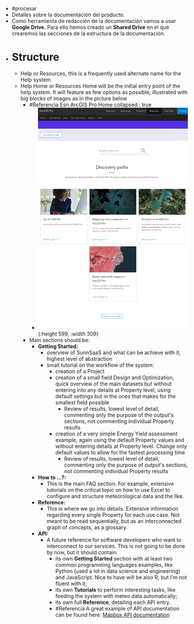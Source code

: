 - #procesar
- Detalles sobre la documentación del producto.
- Como herramienta de redacción de la documentación vamos a usar **Google Drive**. Para ello hemos creado un **Shared Drive** en el que crearemos las secciones de la estructura de la documentación.
- # Structure
	- Help or Resources, this is a frequently used alternate name for the Help system
	- Help Home or Resources Home will be the initial entry point of the help system. It will feature as few options as possible, illustrated with big blocks of images as in the picture below
		- #Referencia Esri ArcGIS Pro Home
		  collapsed:: true
			- ![esri_home.png](../assets/esri_home_1662379104023_0.png){:height 599, :width 309}
		- Main sections should be:
			- **Getting Started:**
				- overview of SunnSaaS and what can be achieve with it, highest level of abstraction
				- small tutorial on the workflow of the system:
					- creation of a Project
					- creation of a small field Design and Optimization, quick overview of the main datasets but without entering into any details at Property level, using default settings but in the ones that makes for the smallest field possible
						- Review of results, lowest level of detail, commenting only the purpose of the output's sections, not commenting individual Property results
					- creation of a very simple Energy Yield assessment example, again using the default Property values and without entering details at Property level. Change only default values to allow for the fastest processing time
						- Review of results, lowest level of detail, commenting only the purpose of output's sections, not commenting individual Property results
			- **How to ...?:**
				- This is the main FAQ section. For example, extensive tutorials on the critical topic on how to use Excel to configure and structure meteorological data and the like.
			- **Reference:**
				- This is where we go into details. Extensive information regarding every single Property for each use case. Not meant to be read sequentially, but as an interconnected graph of concepts, as a glossary.
			- **API:**
				- A future reference for software developers who want to interconnect to our services. This is not going to be done by now, but it should contain:
					- its own **Getting Started** section with at least two common programming languages examples, like Python (used a lot in data science and engineering) and JavaScript. Nice to have will be also R, but I'm not fluent with it;
					- its own **Tutorials** to perform interesting tasks, like feeding the system with meteo data automatically;
					- its own full **Reference**, detailing each API entry.
					- #Referencia A great example of API documentation can be found here: [Mapbox API documentation](https://docs.mapbox.com/api/overview/)